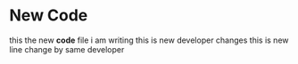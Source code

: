 # New Code

this the new **code** file i am writing
this is new developer changes
this is new line change by same developer